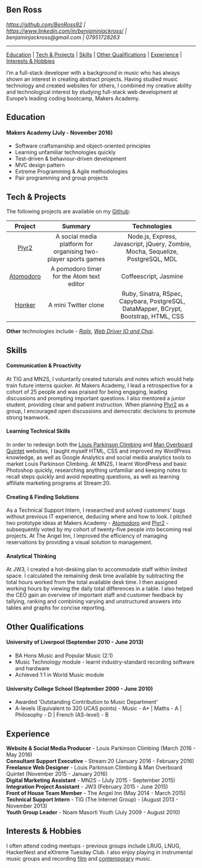## Ben Ross

*https://github.com/BenRoss92 | https://www.linkedin.com/in/benjaminjackross/ |   
&#00098;&#x65;&#x6e;&#106;&#00097;&#109;&#x69;&#000110;&#x6a;&#x61;&#99;&#x6b;&#000114;&#x6f;&#115;&#x73;&#x40;&#x67;&#109;&#x61;&#105;&#x6c;&#x2e;&#x63;&#111;&#x6d;
 | &#x30;&#x37;&#00057;&#00053;&#00049;&#x37;&#50;&#x38;&#50;&#x36;&#51;*

---

[Education](#education) | [Tech & Projects](#tech--projects) | [Skills](#skills) | [Other Qualifications](#other-qualifications) | [Experience](#experience) | [Interests & Hobbies](#interests--hobbies)

I’m a full-stack developer with a background in music who has always shown an interest in creating abstract projects. Having studied music technology and created websites for others, I combined my creative ability and technological interest by studying full-stack web development at Europe’s leading coding bootcamp, Makers Academy.

## Education

#### Makers Academy (July - November 2016)

- Software craftsmanship and object-oriented principles
- Learning unfamiliar technologies quickly
- Test-driven & behaviour-driven development
- MVC design pattern
- Extreme Programming & Agile methodologies
- Pair programming and group projects

## Tech & Projects

The following projects are available on my [Github](https://github.com/BenRoss92/):

| Project | Summary | Technologies |
|:---:|:---:|:---:|
| [Plyr2](https://github.com/BenRoss92/plyr2) | A social media platform for organising two-player sports games | Node.js, Express, Javascript, jQuery, Zombie, Mocha, Sequelize, PostgreSQL, MDL
| [Atomodoro](https://github.com/BenRoss92/Atomodoro) | A pomodoro timer for the Atom text editor | Coffeescript, Jasmine |
| [Honker](https://github.com/BenRoss92/honker) | A mini Twitter clone | Ruby, Sinatra, RSpec, Capybara, PostgreSQL, DataMapper, BCrypt, Bootstrap, HTML, CSS |

**Other** technologies include - *[Rails](https://github.com/BenRoss92/yelp_clone)*, *[Web Driver IO and Chai](https://github.com/BenRoss92/headline_fetcher)*.

## Skills

#### Communication & Proactivity

At TIG and MN2S, I voluntarily created tutorials and notes which would help train future interns quicker. At Makers Academy, I lead a retrospective for a cohort of 25 people and was praised for being engaging, leading discussions and prompting important questions. I also mentored a junior student, providing clear and patient instruction. When planning [Plyr2](https://github.com/BenRoss92/plyr2) as a group, I encouraged open discussions and democratic decisions to promote strong teamwork.

#### Learning Technical Skills

In order to redesign both the [Louis Parkinson Climbing](http://louisparkinsonclimbing.co.uk/) and [Man Overboard Quintet](http://manoverboardswing.co.uk/) websites, I taught myself HTML, CSS and improved my WordPress knowledge, as well as Google Analytics and social media analytics tools to market Louis Parkinson Climbing. At MN2S, I learnt WordPress and basic Photoshop quickly, researching anything unfamiliar and keeping notes to recall steps quickly and avoid repeating questions, as well as learning affiliate marketing programs at Stream:20.

#### Creating & Finding Solutions

As a Technical Support Intern, I researched and solved customers’ bugs without previous IT experience, deducing where and how to look. I pitched two prototype ideas at Makers Academy - [Atomodoro](https://github.com/BenRoss92/Atomodoro) and [Plyr2](https://github.com/BenRoss92/plyr2) - subsequently voted by my cohort of twenty-five people into becoming real projects. At The Angel Inn, I improved the efficiency of managing reservations by providing a visual solution to management.

#### Analytical Thinking

At JW3, I created a hot-desking plan to accommodate staff within limited space. I calculated the remaining desk time available by subtracting the total hours worked from the total available desk time. I then assigned working hours by viewing the daily total differences in a table. I also helped the CEO gain an overview of important staff and customer feedback by tallying, ranking and combining varying and unstructured answers into tables and graphs for concise reporting.

## Other Qualifications

#### University of Liverpool (September 2010 - June 2013)

- BA Hons Music and Popular Music (2:1)
- Music Technology module - learnt industry-standard recording software and hardware
- Achieved 1:1 in World Music module

#### University College School (September 2000 - June 2010)

- Awarded 'Outstanding Contribution to Music Department'
- A-levels (Equivalent to 320 UCAS points) -
 Music - A\* | Maths - A | Philosophy - D | French (AS-level) - B

## Experience

**Website & Social Media Producer** - Louis Parkinson Climbing (March 2016 - May 2016)  
**Consultant Support Executive** - Stream:20 (January 2016 - February 2016)  
**Freelance Web Designer** - Louis Parkinson Climbing & Man Overboard Quintet (November 2015 - January 2016)  
**Digital Marketing Assistant** - MN2S - (July 2015 - September 2015)  
**Integration Project Assistant** - JW3 (February 2015 - June 2015)  
**Front of House Team Member** - The Angel Inn (May 2014 - March 2015)  
**Technical Support Intern** - TIG (The Internet Group) - (August 2013 - November 2013)  
**Youth Group Leader** - Noam Masorti Youth (July 2009 - August 2010)

## Interests & Hobbies

I often attend coding meetups - previous groups include LRUG, LNUG, HackerNest and eXtreme Tuesday Club. I also enjoy playing in instrumental music groups and recording
[film](https://www.youtube.com/user/BenRoss92/videos?live_view=500&sort=dd&view=0&flow=list)
 and [contemporary](https://soundcloud.com/ben-ross-92) music.
